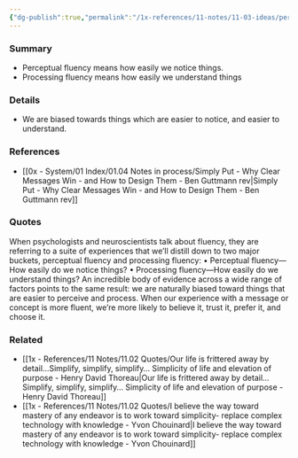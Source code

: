 ```yaml
---
{"dg-publish":true,"permalink":"/1x-references/11-notes/11-03-ideas/perceptual-fluency-vs-processing-fluency/","title":"permanent note","created":"2024-04-18T09:05:18.910+03:00","updated":"2024-04-18T09:13:59.480+03:00"}
---
```



### Summary
- Perceptual fluency means how easily we notice things.
- Processing fluency means how easily we understand things

### Details
- We are biased towards things which are easier to notice, and easier to understand.

### References
- [[0x - System/01 Index/01.04 Notes in process/Simply Put - Why Clear Messages Win - and How to Design Them - Ben Guttmann rev\|Simply Put - Why Clear Messages Win - and How to Design Them - Ben Guttmann rev]]

### Quotes
When psychologists and neuroscientists talk about fluency, they are referring to a suite of experiences that we’ll distill down to two major buckets, perceptual fluency and processing fluency:
• Perceptual fluency—How easily do we notice things? 
• Processing fluency—How easily do we understand things?
An incredible body of evidence across a wide range of factors points to the same result: we are naturally biased toward things that are easier to perceive and process. When our experience with a message or concept is more fluent, we’re more likely to believe it, trust it, prefer it, and choose it.

### Related
- [[1x - References/11 Notes/11.02 Quotes/Our life is frittered away by detail…Simplify, simplify, simplify… Simplicity of life and elevation of purpose - Henry David Thoreau\|Our life is frittered away by detail…Simplify, simplify, simplify… Simplicity of life and elevation of purpose - Henry David Thoreau]]
- [[1x - References/11 Notes/11.02 Quotes/I believe the way toward mastery of any endeavor is to work toward simplicity- replace complex technology with knowledge - Yvon Chouinard\|I believe the way toward mastery of any endeavor is to work toward simplicity- replace complex technology with knowledge - Yvon Chouinard]]